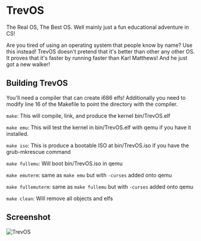 # TrevOS
The Real OS, The Best OS.  Well mainly just a fun educational adventure in CS!

Are you tired of using an operating system that people know by name?  Use this instead!
TrevOS doesn't pretend that it's better than other any other OS.  It proves that it's faster by running faster than Karl Matthews!  And he just got a new walker!

## Building TrevOS

You'll need a compiler that can create i686 elfs!  Additionally you need to modify line 16 of the Makefile to point the directory with the compiler.

`make`: This will compile, link, and produce the kernel bin/TrevOS.elf

`make emu`: This will test the kernel in bin/TrevOS.elf with qemu if you have it installed.

`make iso`: This is produce a bootable ISO at bin/TrevOS.iso if you have the grub-mkrescue command

`make fullemu`: Will boot bin/TrevOS.iso in qemu

`make emuterm`: same as `make emu` but with `-curses` added onto qemu

`make fullemuterm`: same as `make fullemu` but with `-curses` added onto qemu

`make clean`: Will remove all objects and elfs

## Screenshot
![TrevOS](https://lh3.googleusercontent.com/NOmVSEqaBBCycYVYv1rFlleneBIW-TQpPkAmuH2sPiiSAGBrB-8DYhQfVMcD_36TY0yIjbPd=w920-h841-rw)

